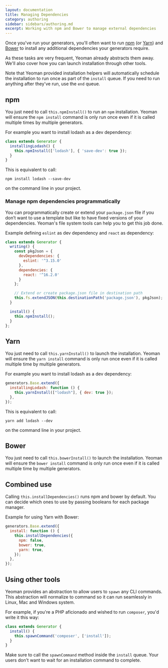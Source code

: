 ```yaml
---
layout: documentation
title: Managing Dependencies
category: authoring
sidebar: sidebars/authoring.md
excerpt: Working with npm and Bower to manage external dependencies
---
```


Once you've run your generators, you'll often want to run [npm](https://www.npmjs.com/) (or [Yarn](https://yarnpkg.com/)) and [Bower](http://bower.io/) to install any additional dependencies your generators require.

As these tasks are very frequent, Yeoman already abstracts them away. We'll also cover how you can launch installation through other tools.

Note that Yeoman provided installation helpers will automatically schedule the installation to run once as part of the `install` queue. If you need to run anything after they've run, use the `end` queue.

## npm

You just need to call `this.npmInstall()` to run an `npm` installation. Yeoman will ensure the `npm install` command is only run once even if it is called multiple times by multiple generators.

For example you want to install lodash as a dev dependency:

```js
class extends Generator {
  installingLodash() {
    this.npmInstall(['lodash'], { 'save-dev': true });
  }
}
```

This is equivalent to call:

```
npm install lodash --save-dev
```

on the command line in your project.

### Manage npm dependencies programmatically

You can programmatically create or extend your `package.json` file if you don’t want to use a template but like to have fixed versions of your dependencies. Yeoman's file system tools can help you to get this job done.

Example defining `eslint` as dev dependency and `react` as dependency:

```js
class extends Generator {
  writing() {
    const pkgJson = {
      devDependencies: {
        eslint: '^3.15.0'
      },
      dependencies: {
        react: '^16.2.0'
      }
    };

    // Extend or create package.json file in destination path
    this.fs.extendJSON(this.destinationPath('package.json'), pkgJson);
  }

  install() {
    this.npmInstall();
  }
};
```

## Yarn

You just need to call `this.yarnInstall()` to launch the installation. Yeoman will ensure the `yarn install` command is only run once even if it is called multiple time by multiple generators.

For example you want to install lodash as a dev dependency:

```js
generators.Base.extend({
  installingLodash: function () {
    this.yarnInstall(["lodash"], { dev: true });
  },
});
```

This is equivalent to call:

```
yarn add lodash --dev
```

on the command line in your project.

## Bower

You just need to call `this.bowerInstall()` to launch the installation. Yeoman will ensure the `bower install` command is only run once even if it is called multiple time by multiple generators.

## Combined use

Calling `this.installDependencies()` runs npm and bower by default. You can decide which ones to use by passing booleans for each package manager.

Example for using Yarn with Bower:

```js
generators.Base.extend({
  install: function () {
    this.installDependencies({
      npm: false,
      bower: true,
      yarn: true,
    });
  },
});
```

## Using other tools

Yeoman provides an abstraction to allow users to `spawn` any CLI commands. This abstraction will normalize to command so it can run seamlessly in Linux, Mac and Windows system.

For example, if you're a PHP aficionado and wished to run `composer`, you'd write it this way:

```js
class extends Generator {
  install() {
    this.spawnCommand('composer', ['install']);
  }
}
```

Make sure to call the `spawnCommand` method inside the `install` queue. Your users don't want to wait for an installation command to complete.
